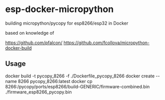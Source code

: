 # esp-docker-micropython
building micropython/pycopy for esp8266/esp32 in Docker

based on knowledge of

https://github.com/pfalcon/
https://github.com/fcollova/micropython-docker-build

## Usage

docker build -t pycopy_8266 -f ./Dockerfile_pycopy_8266
docker create --name 8266 pycopy_8266:latest
docker cp 8266:/pycopy/ports/esp8266/build-GENERIC/firmware-combined.bin ./firmware_esp8266_pycopy.bin
